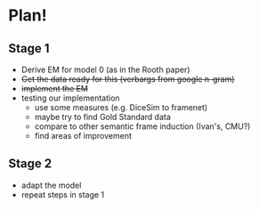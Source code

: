 # Plan!

## Stage 1

- Derive EM for model 0 (as in the Rooth paper)
- ~~Get the data ready for this (verbargs from google n-gram)~~
- ~~implement the EM~~
- testing our implementation
    - use some measures (e.g. DiceSim to framenet)
    - maybe try to find Gold Standard data
    - compare to other semantic frame induction (Ivan's, CMU?)
    - find areas of improvement

## Stage 2 

- adapt the model
- repeat steps in stage 1

